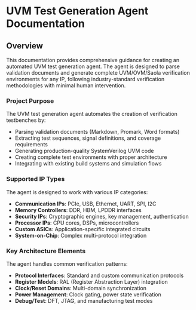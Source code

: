 # UVM Test Generation Agent Documentation

## Overview

This documentation provides comprehensive guidance for creating an automated UVM test generation agent. The agent is designed to parse validation documents and generate complete UVM/OVM/Saola verification environments for any IP, following industry-standard verification methodologies with minimal human intervention.

### Project Purpose

The UVM test generation agent automates the creation of verification testbenches by:
- Parsing validation documents (Markdown, Promark, Word formats)
- Extracting test sequences, signal definitions, and coverage requirements
- Generating production-quality SystemVerilog UVM code
- Creating complete test environments with proper architecture
- Integrating with existing build systems and simulation flows

### Supported IP Types

The agent is designed to work with various IP categories:
- **Communication IPs**: PCIe, USB, Ethernet, UART, SPI, I2C
- **Memory Controllers**: DDR, HBM, LPDDR interfaces
- **Security IPs**: Cryptographic engines, key management, authentication
- **Processor IPs**: CPU cores, DSPs, microcontrollers
- **Custom ASICs**: Application-specific integrated circuits
- **System-on-Chip**: Complex multi-protocol integration

### Key Architecture Elements

The agent handles common verification patterns:
- **Protocol Interfaces**: Standard and custom communication protocols
- **Register Models**: RAL (Register Abstraction Layer) integration
- **Clock/Reset Domains**: Multi-domain synchronization
- **Power Management**: Clock gating, power state verification
- **Debug/Test**: DFT, JTAG, and manufacturing test modes